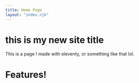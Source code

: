 ```yaml
---
title: Home Page
layout: "index.njk"
---
```


# this is my new site title

This is a page I made with eleventy, or something like that lol.

# Features!

